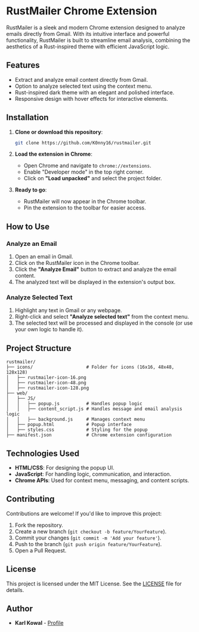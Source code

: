 # RustMailer Chrome Extension

RustMailer is a sleek and modern Chrome extension designed to analyze emails directly from Gmail. With its intuitive interface and powerful functionality, RustMailer is built to streamline email analysis, combining the aesthetics of a Rust-inspired theme with efficient JavaScript logic.

## Features

- Extract and analyze email content directly from Gmail.
- Option to analyze selected text using the context menu.
- Rust-inspired dark theme with an elegant and polished interface.
- Responsive design with hover effects for interactive elements.

## Installation

1. **Clone or download this repository**:
   ```bash
   git clone https://github.com/K0nny16/rustmailer.git
   ```

2. **Load the extension in Chrome**:
   - Open Chrome and navigate to `chrome://extensions`.
   - Enable "Developer mode" in the top right corner.
   - Click on **"Load unpacked"** and select the project folder.

3. **Ready to go**:
   - RustMailer will now appear in the Chrome toolbar.
   - Pin the extension to the toolbar for easier access.

## How to Use

### Analyze an Email
1. Open an email in Gmail.
2. Click on the RustMailer icon in the Chrome toolbar.
3. Click the **"Analyze Email"** button to extract and analyze the email content.
4. The analyzed text will be displayed in the extension's output box.

### Analyze Selected Text
1. Highlight any text in Gmail or any webpage.
2. Right-click and select **"Analyze selected text"** from the context menu.
3. The selected text will be processed and displayed in the console (or use your own logic to handle it).

## Project Structure

```
rustmailer/
├── icons/                    # Folder for icons (16x16, 48x48, 128x128)
│   ├── rustmailer-icon-16.png
│   ├── rustmailer-icon-48.png
│   ├── rustmailer-icon-128.png
├── web/
│   ├── JS/
│   │   ├── popup.js          # Handles popup logic
│   │   ├── content_script.js # Handles message and email analysis logic
│   │   ├── background.js     # Manages context menu
│   ├── popup.html            # Popup interface
│   ├── styles.css            # Styling for the popup
├── manifest.json             # Chrome extension configuration
```

## Technologies Used

- **HTML/CSS**: For designing the popup UI.
- **JavaScript**: For handling logic, communication, and interaction.
- **Chrome APIs**: Used for context menu, messaging, and content scripts.

## Contributing

Contributions are welcome! If you'd like to improve this project:
1. Fork the repository.
2. Create a new branch (`git checkout -b feature/YourFeature`).
3. Commit your changes (`git commit -m 'Add your feature'`).
4. Push to the branch (`git push origin feature/YourFeature`).
5. Open a Pull Request.

## License

This project is licensed under the MIT License. See the [LICENSE](../LICENSE.txt) file for details.

## Author

- **Karl Kowal** - [Profile](https://github.com/K0nny16)
